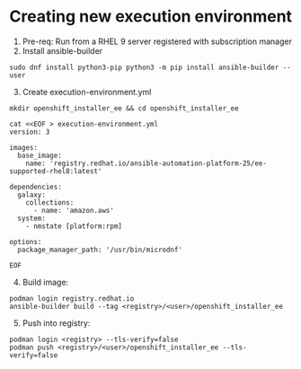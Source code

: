 
# Creating new execution environment

1. Pre-req: Run from a RHEL 9 server registered with subscription manager
2. Install ansible-builder

```
sudo dnf install python3-pip python3 -m pip install ansible-builder --user
```

3. Create execution-environment.yml

```
mkdir openshift_installer_ee && cd openshift_installer_ee

cat <<EOF > execution-environment.yml
version: 3

images:
  base_image: 
    name: 'registry.redhat.io/ansible-automation-platform-25/ee-supported-rhel8:latest'

dependencies:
  galaxy:
    collections:
      - name: 'amazon.aws'
  system:
    - nmstate [platform:rpm]

options:
  package_manager_path: '/usr/bin/microdnf'

EOF
```

4. Build image:

```
podman login registry.redhat.io
ansible-builder build --tag <registry>/<user>/openshift_installer_ee
```

5. Push into registry:
```
podman login <registry> --tls-verify=false
podman push <registry>/<user>/openshift_installer_ee --tls-verify=false
```